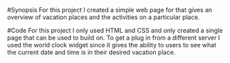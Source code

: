 #Synopsis
For this project I created a simple web page for that gives an overview of vacation places and the activities on a particular place. 

#Code
For this project I only used HTML and CSS and only created a single page that can be used to build on. 
To get a plug in from a different server I used the world clock widget since it gives the ability to users to see what the current date and time is in their desired vacation place.


